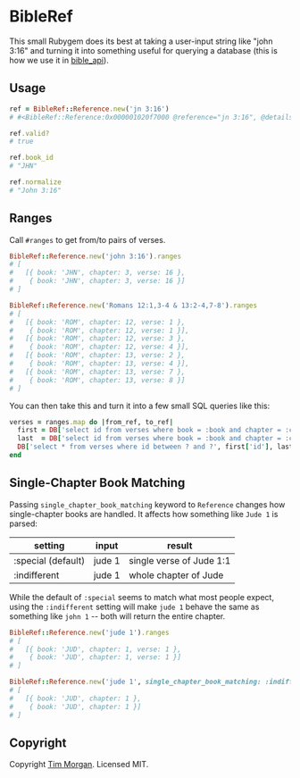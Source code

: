# BibleRef

This small Rubygem does its best at taking a user-input string like "john 3:16" and turning it into something useful
for querying a database (this is how we use it in [bible_api](https://github.com/churchio/bible_api)).

## Usage

```ruby
ref = BibleRef::Reference.new('jn 3:16')
# #<BibleRef::Reference:0x000001020f7000 @reference="jn 3:16", @details={:book=>"jn", :refs=>{:chapter=>3, :verse=>16}}>

ref.valid?
# true

ref.book_id
# "JHN"

ref.normalize
# "John 3:16"
```

## Ranges

Call `#ranges` to get from/to pairs of verses.

```ruby
BibleRef::Reference.new('john 3:16').ranges
# [
#   [{ book: 'JHN', chapter: 3, verse: 16 },
#    { book: 'JHN', chapter: 3, verse: 16 }]
# ]

BibleRef::Reference.new('Romans 12:1,3-4 & 13:2-4,7-8').ranges
# [
#   [{ book: 'ROM', chapter: 12, verse: 1 },
#    { book: 'ROM', chapter: 12, verse: 1 }],
#   [{ book: 'ROM', chapter: 12, verse: 3 },
#    { book: 'ROM', chapter: 12, verse: 4 }],
#   [{ book: 'ROM', chapter: 13, verse: 2 },
#    { book: 'ROM', chapter: 13, verse: 4 }],
#   [{ book: 'ROM', chapter: 13, verse: 7 },
#    { book: 'ROM', chapter: 13, verse: 8 }]
# ]
```

You can then take this and turn it into a few small SQL queries like this:

```ruby
verses = ranges.map do |from_ref, to_ref|
  first = DB['select id from verses where book = :book and chapter = :chapter and verse = :verse limit 1', from_ref].first
  last  = DB['select id from verses where book = :book and chapter = :chapter and verse = :verse limit 1', to_ref].first
  DB['select * from verses where id between ? and ?', first['id'], last['id']]
end
```

## Single-Chapter Book Matching

Passing `single_chapter_book_matching` keyword to `Reference` changes how single-chapter books are handled.
It affects how something like `Jude 1` is parsed:

| setting            | input  | result                   |
|--------------------|--------|--------------------------|
| :special (default) | jude 1 | single verse of Jude 1:1 |
| :indifferent       | jude 1 | whole chapter of Jude    |

While the default of `:special` seems to match what most people expect, using the `:indifferent` setting will make `jude 1`
behave the same as something like `john 1` -- both will return the entire chapter.

```ruby
BibleRef::Reference.new('jude 1').ranges
# [
#   [{ book: 'JUD', chapter: 1, verse: 1 },
#    { book: 'JUD', chapter: 1, verse: 1 }]
# ]

BibleRef::Reference.new('jude 1', single_chapter_book_matching: :indifferent).ranges
# [
#   [{ book: 'JUD', chapter: 1 },
#    { book: 'JUD', chapter: 1 }]
# ]
```

## Copyright

Copyright [Tim Morgan](http://timmorgan.org). Licensed MIT.
